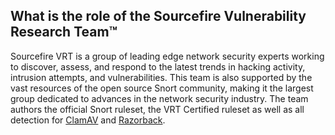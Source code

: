 ## What is the role of the Sourcefire Vulnerability Research Team&trade; ##

Sourcefire VRT is a group of leading edge network security experts working to discover, assess, and respond to the latest trends in hacking activity, intrusion attempts, and vulnerabilities. This team is also supported by the vast resources of the open source Snort community, making it the largest group dedicated to advances in the network security industry.  The team authors the official Snort ruleset, the VRT Certified ruleset as well as all detection for [ClamAV](http://www.clamav.net) and [Razorback](http://labs.snort.org/razorback/).
